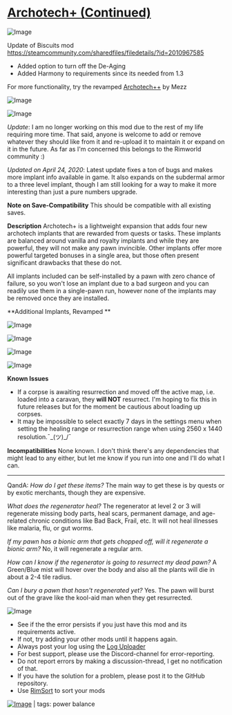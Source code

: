 # [Archotech+ (Continued)](https://steamcommunity.com/sharedfiles/filedetails/?id=2270493883)

![Image](https://i.postimg.cc/1X4HT06h/Info.png)

Update of Biscuits mod
https://steamcommunity.com/sharedfiles/filedetails/?id=2010967585

- Added option to turn off the De-Aging
- Added Harmony to requirements since its needed from 1.3

For more functionality, try the revamped [Archotech++](https://steamcommunity.com/sharedfiles/filedetails/?id=2496279558) by Mezz

![Image](https://i.postimg.cc/8csH3dWV/Notice.png)
	
![Image](https://i.postimg.cc/hvhrw8xB/Original-Description.png)

*Update*: I am no longer working on this mod due to the rest of my life requiring more time. That said, anyone is welcome to add or remove whatever they should like from it and re-upload it to maintain it or expand on it in the future. As far as I'm concerned this belongs to the Rimworld community :)

*Updated on April 24, 2020*: Latest update fixes a ton of bugs and makes more implant info available in game. It also expands on the subdermal armor to a three level implant, though I am still looking for a way to make it more interesting than just a pure numbers upgrade. 

**Note on Save-Compatibility** This should be compatible with all existing saves.

**Description**
Archotech+ is a lightweight expansion that adds four new archotech implants that are rewarded from quests or tasks. These implants are balanced around vanilla and royalty implants and while they are powerful, they will not make any pawn invincible. Other implants offer more powerful targeted bonuses in a single area, but those often present significant drawbacks that these do not.
		
All implants included can be self-installed by a pawn with zero chance of failure, so you won't lose an implant due to a bad surgeon and you can readily use them in a single-pawn run, however none of the implants may be removed once they are installed.

**Additional Implants, Revamped **

![Image](https://i.postimg.cc/63Bc4m8f/v9FDOuL.png)

![Image](https://i.postimg.cc/YS689HCk/UxZOTbT.png)

![Image](https://i.postimg.cc/Dyc2qWpJ/ikWMnzq.png)

![Image](https://i.postimg.cc/ZYMnWvgt/B3cUu8f.png)

**Known Issues**


- If a corpse is awaiting resurrection and moved off the active map, i.e. loaded into a caravan, they **will NOT** resurrect. I'm hoping to fix this in future releases but for the moment be cautious about loading up corpses.
- It may be impossible to select exactly 7 days in the settings menu when setting the healing range or resurrection range when using 2560 x 1440 resolution.¯\_(ツ)_/¯


**Incompatibilities**
None known. I don't think there's any dependencies that might lead to any either, but let me know if you run into one and I'll do what I can.

---------
QandA:
*How do I get these items?*
The main way to get these is by quests or by exotic merchants, though they are expensive.

*What does the regenerator heal?*
The regenerator at level 2 or 3 will regenerate missing body parts, heal scars, permanent damage, and age-related chronic conditions like Bad Back, Frail, etc. It will not heal illnesses like malaria, flu, or gut worms. 

*If my pawn has a bionic arm that gets chopped off, will it regenerate a bionic arm?*
No, it will regenerate a regular arm. 

*How can I know if the regenerator is going to resurrect my dead pawn?*
A Green/Blue mist will hover over the body and also all the plants will die in about a 2-4  tile radius. 

*Can I bury a pawn that hasn't regenerated yet?*
Yes. The pawn will burst out of the grave like the kool-aid man when they get resurrected.

![Image](https://i.postimg.cc/x8qR7GH9/Reporting-Issues.png)



-  See if the the error persists if you just have this mod and its requirements active.
-  If not, try adding your other mods until it happens again.
-  Always post your log using the [Log Uploader](https://steamcommunity.com/sharedfiles/filedetails/?id=2873415404)
-  For best support, please use the Discord-channel for error-reporting.
-  Do not report errors by making a discussion-thread, I get no notification of that.
-  If you have the solution for a problem, please post it to the GitHub repository.
-  Use [RimSort](https://github.com/RimSort/RimSort/releases/latest) to sort your mods

 

[![Image](https://img.shields.io/github/v/release/emipa606/ArchotechPlus?label=latest%20version&style=plastic&color=9f1111&labelColor=black)](https://steamcommunity.com/sharedfiles/filedetails/changelog/2270493883) | tags:  power balance

